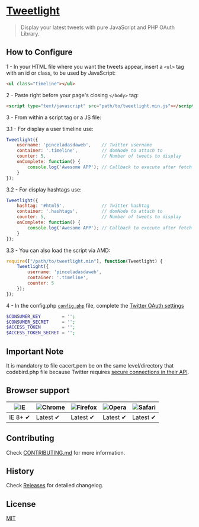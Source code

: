 # [Tweetlight](http://www.pinceladasdaweb.com.br/blog/uploads/tweetlight/)

> Display your latest tweets with pure JavaScript and PHP OAuth Library.

## How to Configure

1 - In your HTML file where you want the tweets appear, insert a `<ul>` tag with an id or class, to be used by JavaScript:

```html
<ul class="timeline"></ul>
```

2 - Paste right before your page's closing `</body>` tag:

```html
<script type="text/javascript" src="path/to/tweetlight.min.js"></script>
```

3 - From within a script tag or a JS file:

3.1 - For display a user timeline use:

```javascript
Tweetlight({
    username: 'pinceladasdaweb',    // Twitter username
    container: '.timeline',         // domNode to attach to
    counter: 5,                     // Number of tweets to display
    onComplete: function() {
        console.log('Awesome APP'); // Callback to execute after fetch tweets. Not required, use if necessary.
    }
});
```

3.2 - For display hashtags use:

```javascript
Tweetlight({
    hashtag: '#html5',              // Twitter hashtag
    container: '.hashtags',         // domNode to attach to
    counter: 5,                     // Number of tweets to display
    onComplete: function() {
        console.log('Awesome APP'); // Callback to execute after fetch tweets. Not required, use if necessary.
    }
});
```

3.3 - You can also load the script via AMD:

```javascript
require(["/path/to/tweetlight.min"], function(Tweetlight) {
    Tweetlight({
        username: 'pinceladasdaweb',
        container: '.timeline',
        counter: 5
    });
});
```

4 - In the config.php [`config.php`](api/config.php) file, complete the [Twitter OAuth settings](https://dev.twitter.com/docs/auth/oauth/faq)

```php
$CONSUMER_KEY        = '';
$CONSUMER_SECRET     = '';
$ACCESS_TOKEN        = '';
$ACCESS_TOKEN_SECRET = '';
```

## Important Note

It is mandatory to file cacert.pem be on the same level/directory that codebird.php file because Twitter requires [secure connections in their API](https://dev.twitter.com/discussions/24239).

## Browser support

![IE](https://cloud.githubusercontent.com/assets/398893/3528325/20373e76-078e-11e4-8e3a-1cb86cf506f0.png) | ![Chrome](https://cloud.githubusercontent.com/assets/398893/3528328/23bc7bc4-078e-11e4-8752-ba2809bf5cce.png) | ![Firefox](https://cloud.githubusercontent.com/assets/398893/3528329/26283ab0-078e-11e4-84d4-db2cf1009953.png) | ![Opera](https://cloud.githubusercontent.com/assets/398893/3528330/27ec9fa8-078e-11e4-95cb-709fd11dac16.png) | ![Safari](https://cloud.githubusercontent.com/assets/398893/3528331/29df8618-078e-11e4-8e3e-ed8ac738693f.png)
--- | --- | --- | --- | --- |
IE 8+ ✔ | Latest ✔ | Latest ✔ | Latest ✔ | Latest ✔ |

## Contributing

Check [CONTRIBUTING.md](https://github.com/pinceladasdaweb/tweetlight/blob/master/CONTRIBUTING.md) for more information.

## History

Check [Releases](https://github.com/pinceladasdaweb/tweetlight/releases) for detailed changelog.

## License

[MIT](LICENSE)